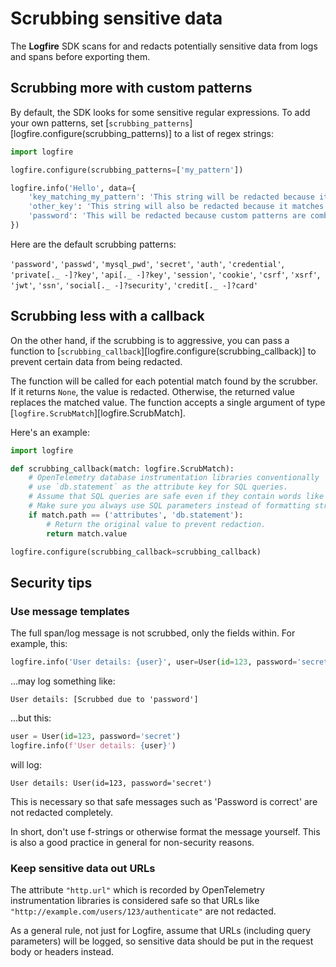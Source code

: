 # Scrubbing sensitive data

The **Logfire** SDK scans for and redacts potentially sensitive data from logs and spans before exporting them.

## Scrubbing more with custom patterns

By default, the SDK looks for some sensitive regular expressions. To add your own patterns, set [`scrubbing_patterns`][logfire.configure(scrubbing_patterns)] to a list of regex strings:

```python
import logfire

logfire.configure(scrubbing_patterns=['my_pattern'])

logfire.info('Hello', data={
    'key_matching_my_pattern': 'This string will be redacted because its key matches',
    'other_key': 'This string will also be redacted because it matches MY_PATTERN case-insensitively',
    'password': 'This will be redacted because custom patterns are combined with the default patterns',
})
```

Here are the default scrubbing patterns:

`'password'`, `'passwd'`, `'mysql_pwd'`, `'secret'`, `'auth'`, `'credential'`, `'private[._ -]?key'`, `'api[._ -]?key'`,
`'session'`, `'cookie'`, `'csrf'`, `'xsrf'`, `'jwt'`, `'ssn'`, `'social[._ -]?security'`, `'credit[._ -]?card'`

## Scrubbing less with a callback

On the other hand, if the scrubbing is to aggressive, you can pass a function to [`scrubbing_callback`][logfire.configure(scrubbing_callback)] to prevent certain data from being redacted.

The function will be called for each potential match found by the scrubber. If it returns `None`, the value is redacted. Otherwise, the returned value replaces the matched value. The function accepts a single argument of type [`logfire.ScrubMatch`][logfire.ScrubMatch].

Here's an example:

```python
import logfire

def scrubbing_callback(match: logfire.ScrubMatch):
    # OpenTelemetry database instrumentation libraries conventionally
    # use `db.statement` as the attribute key for SQL queries.
    # Assume that SQL queries are safe even if they contain words like 'password'.
    # Make sure you always use SQL parameters instead of formatting strings directly!
    if match.path == ('attributes', 'db.statement'):
        # Return the original value to prevent redaction.
        return match.value

logfire.configure(scrubbing_callback=scrubbing_callback)
```

## Security tips

### Use message templates

The full span/log message is not scrubbed, only the fields within. For example, this:

```python
logfire.info('User details: {user}', user=User(id=123, password='secret'))
```

...may log something like:

```
User details: [Scrubbed due to 'password']
```

...but this:

```python
user = User(id=123, password='secret')
logfire.info(f'User details: {user}')
```

will log:

```
User details: User(id=123, password='secret')
```

This is necessary so that safe messages such as 'Password is correct' are not redacted completely.

In short, don't use f-strings or otherwise format the message yourself. This is also a good practice in general for non-security reasons.

### Keep sensitive data out URLs

The attribute `"http.url"` which is recorded by OpenTelemetry instrumentation libraries is considered safe so that URLs like `"http://example.com/users/123/authenticate"` are not redacted.

As a general rule, not just for Logfire, assume that URLs (including query parameters) will be logged, so sensitive data should be put in the request body or headers instead.
